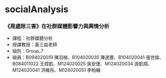# socialAnalysis

### 《周處除三害》在社群媒體影響力與輿情分析
* 課程：社群媒體分析
* 授課教授：黃三益老師
* 組別：Group_7
* 組員：B094020019 陳羽楨、B104020035 陳達豐、B104020041 張世諭、B084011022 王煜凱、M124020025 吳安倢、M124020034 游凱翔、M124020041 洪維彤、M124020051 李柏翰
